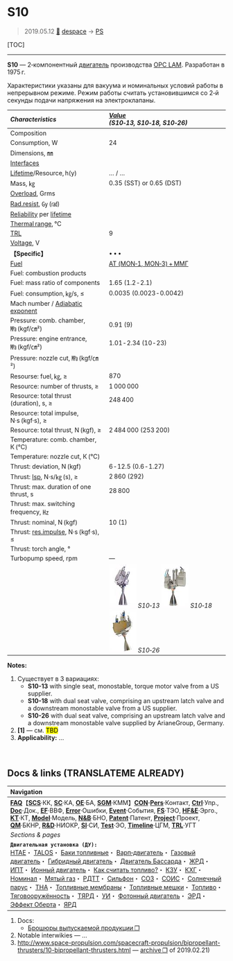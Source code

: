 # S10
> 2019.05.12 [🚀](../index/index.md) [despace](index.md) → [PS](ps.md)

[TOC]

---

**S10** — 2‑компонентный [двигатель](ps.md) производства [OPC LAM](zz_opc_lam.md). Разработан в 1975 г.

Характеристики указаны для вакуума и номинальных условий работы в непрерывном режиме. Режим работы считать установившимся со 2‑й секунды подачи напряжения на электроклапаны.

|*Characteristics*|*[Value](si.md)<br> (S10‑13, S10‑18, S10‑26)*|
|:--|:--|
|Composition| |
|Consumption, W|24|
|Dimensions, ㎜| |
|[Interfaces](interface.md)| |
|[Lifetime](lifetime.md)/Resource, h(y)|… / …|
|Mass, ㎏|0.35 (SST) or 0.65 (DST)|
|[Overload](vibration.md), Grms| |
|[Rad.resist](ion_rad.md), ㏉ (㎭)| |
|[Reliability](qm.md) per [lifetime](lifetime.md)| |
|[Thermal range](tcs.md), ℃| |
|[TRL](trl.md)|9|
|[Voltage](voltage.md), V| |
|**【Specific】**|• • •|
|[Fuel](fuel.md)|[АТ (MON‑1, MON‑3) + ММГ](at_plus.md)|
|Fuel: combustion products| |
|Fuel: mass ratio of components|1.65 (1.2 ‑ 2.1)|
|Fuel: consumption, ㎏/s, ≤|0.0035 (0.0023 ‑ 0.0042)|
|Mach number / [Adiabatic exponent](heat_cr.md)| |
|Pressure: comb. chamber, ㎫ (kgf/㎝²)|0.91 (9)|
|Pressure: engine entrance, ㎫ (kgf/㎝²)|1.01 ‑ 2.34 (10 ‑ 23)|
|Pressure: nozzle cut, ㎫ (kgf/㎝²)| |
|Resourse: fuel, ㎏, ≥|870|
|Resource: number of thrusts, ≥|1 000 000|
|Resource: total thrust (duration), s, ≥|248 400|
|Resource: total impulse, N·s (kgf·s), ≥| |
|Resource: total thrust, N (kgf), ≥|2 484 000 (253 200)|
|Temperature: comb. chamber, К (℃)| |
|Temperature: nozzle cut, К (℃)| |
|Thrust: deviation, N (kgf)|6 ‑ 12.5 (0.6 ‑ 1.27)|
|Thrust: [Isp](isp.md), N·s/㎏ (s), ≥|2 860 (292)|
|Thrust: max. duration of one thrust, s|28 800|
|Thrust: max. switching frequency, ㎐| |
|Thrust: nominal, N (kgf)|10 (1)|
|Thrust: [res.impulse](ing.md), N·s (kgf·s), ≤| |
|Thrust: torch angle, °| |
|Turbopump speed, rpm|—|
| |[![](f/ps/s/s10-13_pic1_thumb.jpg)](f/ps/s/s10-13_pic1.jpg) *S10‑13* [![](f/ps/s/s10-18_pic1_thumb.jpg)](f/ps/s/s10-18_pic1.jpg) *S10‑18* [![](f/ps/s/s10-26_pic1_thumb.jpg)](f/ps/s/s10-26_pic1.jpg) *S10‑26*|

**Notes:**

   1. Существует в 3 вариациях:
      - **S10-13** with single seat, monostable, torque motor valve from a US supplier.
      - **S10-18** with dual seat valve, comprising an upstream latch valve and a downstream monostable valve from a US supplier.
      - **S10-26** with dual seat valve, comprising an upstream latch valve and a downstream monostable valve supplied by ArianeGroup, Germany.
   1. **[1]** — см. <mark>TBD</mark>
   1. **Applicability:** …



<p style="page-break-after:always"> </p>

## Docs & links (TRANSLATEME ALREADY)
|Navigation|
|:--|
|**[FAQ](faq.md)**【**[SCS](scs.md)**·КК, **[SC](sc.md)**·КА, **[OE](oe.md)**·БА, **[SGM](sgm.md)**·КММ】**[CON](contact.md)·[Pers](person.md)**·Контакт, **[Ctrl](control.md)**·Упр., **[Doc](doc.md)**·Док., **[EF](ef.md)**·ВВФ, **[Error](error.md)**·Ошибки, **[Event](event.md)**·События, **[FS](fs.md)**·ТЭО, **[HF&E](hfe.md)**·Эрго., **[KT](kt.md)**·КТ, **[Model](model.md)**·Модель, **[N&B](nnb.md)**·БНО, **[Patent](патент.md)**·Патент, **[Project](project.md)**·Проект, **[QM](qm.md)**·БКНР, **[R&D](rnd.md)**·НИОКР, **[SI](si.md)**·СИ, **[Test](test.md)**·ЭО, **[Timeline](timeline.md)**·ЦГМ, **[TRL](trl.md)**·УГТ|
|*Sections & pages*|
|**`Двигательная установка (ДУ):`**<br> [HTAE](htae.md)・ [TALOS](talos.md)・ [Баки топливные](fuel_tank.md)・ [Варп‑двигатель](warp_drive.md)・ [Газовый двигатель](cgt.md)・ [Гибридный двигатель](гбрд.md)・ [Двигатель Бассарда](bussard_ramjet.md)・ [ЖРД](lpr.md)・ [ИПТ](ing.md)・ [Ионный двигатель](иод.md)・ [Как считать топливо?](si.md)・ [КЗУ](cinu.md)・ [КХГ](cgs.md)・ [Номинал](nominal.md)・ [Мятый газ](exhsteam.md)・ [РДТТ](spr.md)・ [Сильфон](сильфон.md)・ [СОЗ](соз.md)・ [СОИС](соис.md)・ [Солнечный парус](солнечный_парус.md)・ [ТНА](turbopump.md)・ [Топливные мембраны](топливные_мембраны.md)・ [Топливные мешки](топливные_мешки.md)・ [Топливо](fuel.md)・ [Тяговооружённость](ttwr.md)・ [ТЯРД](тярд.md)・ [УИ](isp.md)・ [Фотонный двигатель](фотонный_двигатель.md)・ [ЭРД](epsp.md)・ [Эффект Оберта](oberth_eff.md)・ [ЯРД](ntr.md)|

   1. Docs:
      - [Брошюры выпускаемой продукции ❐](f/con/o/opc_lam_brochures.7z)
   1. Notable interwikies — …
   1. <http://www.space-propulsion.com/spacecraft-propulsion/bipropellant-thrusters/10-bipropellant-thrusters.html> — [archive ❐](f/ps/s/s10_site.pdf) of 2019.02.21)

